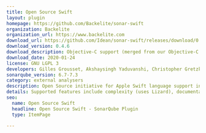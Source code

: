 ```yaml
---
title: Open Source Swift
layout: plugin
homepage: https://github.com/Backelite/sonar-swift
organization: Backelite
organization_url: https://www.backelite.com
download_url: https://github.com/Idean/sonar-swift/releases/download/0.4.6/backelite-sonar-swift-plugin-0.4.6.jar
download_version: 0.4.6
download_description: Objective-C support (merged from our Objective-C plugin). When upgrading to this version you must install OCLint (brew install oclint). If you used our Objective-C plugin, you must uninstall it (remove it from /extensions/plugins directory)
download_date: 2020-01-24
license: GNU LGPL 3
developers: Gilles Grousset, Akshaysingh Yaduvanshi, Christopher Gretzki, Kevin Delannoy
sonarqube_version: 6.7-7.3
category: external analysers
description: Open Source initiative for Apple Swift language support in SonarQube.
details: Supported features include complexity (uses Lizard), documentation, duplications, issues (uses SwiftLint), size, tests (uses xcodebuild + xcpretty) and code coverage (uses slather) 
seo: 
  name: Open Source Swift
  headline: Open Source Swift - SonarQube Plugin
  type: ItemPage

---
```

